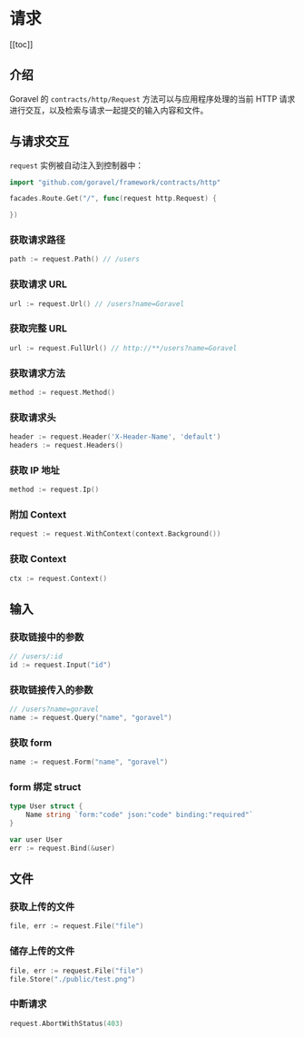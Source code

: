 # 请求

[[toc]]

## 介绍

Goravel 的 `contracts/http/Request` 方法可以与应用程序处理的当前 HTTP 请求进行交互，以及检索与请求一起提交的输入内容和文件。

## 与请求交互

`request` 实例被自动注入到控制器中：

```go
import "github.com/goravel/framework/contracts/http"

facades.Route.Get("/", func(request http.Request) {

})
```

### 获取请求路径

```go
path := request.Path() // /users
```

### 获取请求 URL

```go
url := request.Url() // /users?name=Goravel
```

### 获取完整 URL

```go
url := request.FullUrl() // http://**/users?name=Goravel
```

### 获取请求方法

```go
method := request.Method()
```

### 获取请求头

```go
header := request.Header('X-Header-Name', 'default')
headers := request.Headers()
```

### 获取 IP 地址

```go
method := request.Ip()
```

### 附加 Context

```go
request := request.WithContext(context.Background())
```

### 获取 Context

```go
ctx := request.Context()
```

## 输入

### 获取链接中的参数

```go
// /users/:id
id := request.Input("id")
```

### 获取链接传入的参数

```go
// /users?name=goravel
name := request.Query("name", "goravel")
```

### 获取 form

```go
name := request.Form("name", "goravel")
```

### form 绑定 struct

```go
type User struct {
	Name string `form:"code" json:"code" binding:"required"`
}

var user User
err := request.Bind(&user)
```

## 文件

### 获取上传的文件

```go
file, err := request.File("file")
```

### 储存上传的文件

```go
file, err := request.File("file")
file.Store("./public/test.png")
```

### 中断请求

```go
request.AbortWithStatus(403)
```
